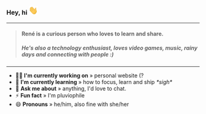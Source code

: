 ### Hey, hi <img src="https://github.com/renejfc/renejfc/blob/main/assets/hi.gif" width="24px">
----
> #### René is a curious person who loves to learn and share.
> ##### He's also a technology enthusiast, loves video games, music, rainy days and connecting with people :)
----

- 👨‍💻 **I'm currently working on** » personal website (?
- 🌱 **I'm currently learning** » how to focus, learn and ship _\*sigh\*_
- 💬 **Ask me about** » anything, I'd love to chat.
- ⚡ **Fun fact** » I'm pluviophile
- 😄 **Pronouns** » he/him, also fine with she/her

